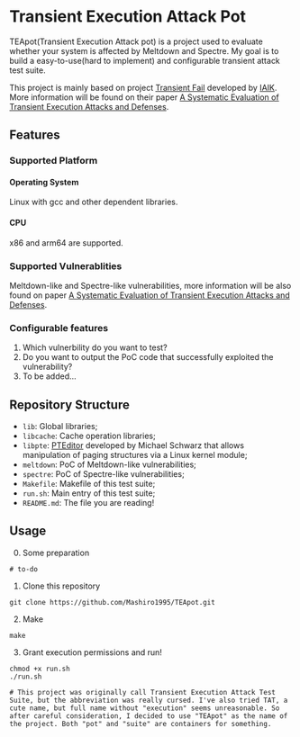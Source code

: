 # Transient Execution Attack Pot

TEApot(Transient Execution Attack pot) is a project used to evaluate whether your system is affected by Meltdown and Spectre. My goal is to build a easy-to-use(hard to implement) and configurable transient attack test suite.

This project is mainly based on project [Transient Fail](https://github.com/IAIK/transientfail) developed by [IAIK](https://www.iaik.tugraz.at/). More information will be found on their paper [A Systematic Evaluation of Transient Execution Attacks and Defenses](http://cc0x1f.net/publications/transient_sytematization.pdf).

## Features

### Supported Platform

#### Operating System

Linux with gcc and other dependent libraries.

#### CPU

x86 and arm64 are supported.

### Supported Vulnerablities

Meltdown-like and Spectre-like vulnerabilities, more information will be also found on paper [A Systematic Evaluation of Transient Execution Attacks and Defenses](http://cc0x1f.net/publications/transient_sytematization.pdf).

### Configurable features

1. Which vulnerbility do you want to test?
2. Do you want to output the PoC code that successfully exploited the vulnerability?
3. To be added...

## Repository Structure

* ```lib```: Global libraries;
* ```libcache```: Cache operation libraries;
* ```libpte```:  [PTEditor](https://github.com/misc0110/PTEditor) developed by Michael Schwarz that allows manipulation of paging structures via a Linux kernel module;
* ```meltdown```: PoC of Meltdown-like vulnerabilities;
* ```spectre```: PoC of Spectre-like vulnerabilities;
* ```Makefile```: Makefile of this test suite;
* ```run.sh```: Main entry of this test suite;
* ```README.md```: The file you are reading!

## Usage

0. Some preparation

```shell
# to-do
```

1. Clone this repository

```shell
git clone https://github.com/Mashiro1995/TEApot.git
```

2. Make

```shell
make
```

3. Grant execution permissions and run!

```shell
chmod +x run.sh
./run.sh
```

```shell
# This project was originally call Transient Execution Attack Test Suite, but the abbreviation was really cursed. I've also tried TAT, a cute name, but full name without "execution" seems unreasonable. So after careful consideration, I decided to use "TEApot" as the name of the project. Both "pot" and "suite" are containers for something. 
```
